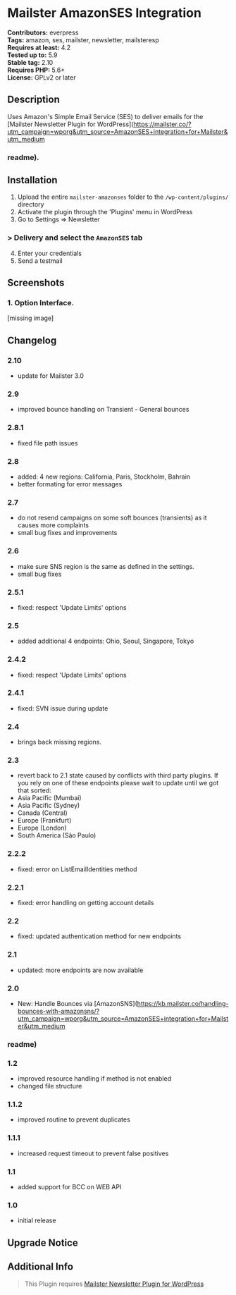 # Mailster AmazonSES Integration

**Contributors:** everpress \
**Tags:** amazon, ses, mailster, newsletter, mailsteresp \
**Requires at least:** 4.2 \
**Tested up to:** 5.9 \
**Stable tag:** 2.10 \
**Requires PHP:** 5.6+ \
**License:** GPLv2 or later

## Description

Uses Amazon's Simple Email Service (SES) to deliver emails for the [Mailster Newsletter Plugin for WordPress](https://mailster.co/?utm_campaign=wporg&utm_source=AmazonSES+integration+for+Mailster&utm_medium

### readme).

## Installation

1. Upload the entire `mailster-amazonses` folder to the `/wp-content/plugins/` directory
2. Activate the plugin through the 'Plugins' menu in WordPress
3. Go to Settings => Newsletter 

### > Delivery and select the `AmazonSES` tab

4. Enter your credentials
5. Send a testmail

## Screenshots

### 1. Option Interface.

[missing image]


## Changelog

### 2.10

* update for Mailster 3.0

### 2.9

* improved bounce handling on Transient - General bounces

### 2.8.1

* fixed file path issues

### 2.8

* added: 4 new regions: California, Paris, Stockholm, Bahrain
* better formating for error messages

### 2.7

* do not resend campaigns on some soft bounces (transients) as it causes more complaints
* small bug fixes and improvements

### 2.6

* make sure SNS region is the same as defined in the settings.
* small bug fixes

### 2.5.1

* fixed: respect 'Update Limits' options

### 2.5

* added additional 4 endpoints: Ohio, Seoul, Singapore, Tokyo

### 2.4.2

* fixed: respect 'Update Limits' options

### 2.4.1

* fixed: SVN issue during update

### 2.4

* brings back missing regions.

### 2.3

* revert back to 2.1 state caused by conflicts with third party plugins. If you rely on one of these endpoints please wait to update until we got that sorted:
* Asia Pacific (Mumbai)
* Asia Pacific (Sydney)
* Canada (Central)
* Europe (Frankfurt)
* Europe (London)
* South America (São Paulo)

### 2.2.2

* fixed: error on ListEmailIdentities method

### 2.2.1

* fixed: error handling on getting account details

### 2.2

* fixed: updated authentication method for new endpoints

### 2.1

* updated: more endpoints are now available

### 2.0

* New: Handle Bounces via [AmazonSNS](https://kb.mailster.co/handling-bounces-with-amazonsns/?utm_campaign=wporg&utm_source=AmazonSES+integration+for+Mailster&utm_medium

### readme)



### 1.2

* improved resource handling if method is not enabled
* changed file structure

### 1.1.2

* improved routine to prevent duplicates

### 1.1.1

* increased request timeout to prevent false positives

### 1.1

* added support for BCC on WEB API

### 1.0

* initial release

## Upgrade Notice



## Additional Info

> This Plugin requires [Mailster Newsletter Plugin for WordPress](https://mailster.co/?utm_campaign=wporg&utm_source=AmazonSES+integration+for+Mailster&utm_medium=readme)

